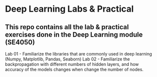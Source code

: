 # Deep Learning Labs & Practical
## This repo contains all the lab &amp; practical exercises done in the Deep Learning module (SE4050)


Lab 01 - Familiarize the libraries that are commonly used in deep learning (Numpy, Matplotlib, Pandas, Seaborn)
Lab 02 - Familiarize the backpropagation with different numbers of hidden layers, and how accuracy of the models changes when change the number of nodes.

